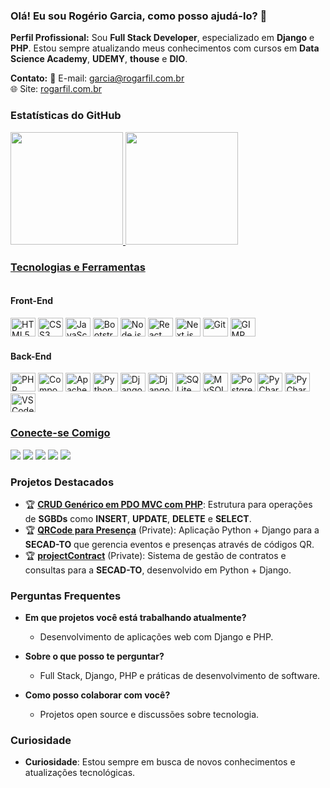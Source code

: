 ### Olá! Eu sou Rogério Garcia, como posso ajudá-lo? 👋

**Perfil Profissional:**
Sou **Full Stack Developer**, especializado em **Django** e **PHP**. Estou sempre atualizando meus conhecimentos com cursos em **Data Science Academy**, **UDEMY**, **thouse** e **DIO**.

**Contato:**
📧 E-mail: [garcia@rogarfil.com.br](mailto:garcia@rogarfil.com.br)  
🌐 Site: [rogarfil.com.br](https://www.rogarfil.com.br)

### Estatísticas do GitHub
<div>
  <a href="https://github.com/rogarfil/">
  <img height="180em" src="https://github-readme-stats.vercel.app/api?username=rogarfil&show_icons=true&theme=radical&include_all_commits=true&count_private=true"/>
  <img height="180em" src="https://github-readme-stats.vercel.app/api/top-langs/?username=rogarfil&layout=compact&langs_count=16&theme=radical"/>
</div>

### Tecnologias e Ferramentas
<div style="display: inline-block;">
  <h4>Front-End</h4>
  <img alt="HTML5" height="30" width="40" src="https://cdn.jsdelivr.net/gh/devicons/devicon/icons/html5/html5-original.svg"/>
  <img alt="CSS3" height="30" width="40" src="https://cdn.jsdelivr.net/gh/devicons/devicon/icons/css3/css3-original.svg"/>
  <img alt="JavaScript" height="30" width="40" src="https://cdn.jsdelivr.net/gh/devicons/devicon/icons/javascript/javascript-original.svg"/>
  <img alt="Bootstrap" height="30" width="40" src="https://cdn.jsdelivr.net/gh/devicons/devicon/icons/bootstrap/bootstrap-original.svg"/>
  <img alt="Node.js" height="30" width="40" src="https://cdn.jsdelivr.net/gh/devicons/devicon/icons/nodejs/nodejs-original.svg"/>
  <img alt="React" height="30" width="40" src="https://cdn.jsdelivr.net/gh/devicons/devicon/icons/react/react-original.svg"/>
  <img alt="Next.js" height="30" width="40" src="https://cdn.jsdelivr.net/gh/devicons/devicon@latest/icons/nextjs/nextjs-original.svg"/>
  <img alt="Git" height="30" width="40" src="https://cdn.jsdelivr.net/gh/devicons/devicon/icons/git/git-original.svg"/>
  <img alt="GIMP" height="30" width="40" src="https://cdn.jsdelivr.net/gh/devicons/devicon/icons/gimp/gimp-original.svg"/>
  <h4>Back-End</h4>
  <img alt="PHP" height="30" width="40" src="https://cdn.jsdelivr.net/gh/devicons/devicon/icons/php/php-original.svg"/>
  <img alt="Composer" height="30" width="40" src="https://cdn.jsdelivr.net/gh/devicons/devicon/icons/composer/composer-original.svg"/>
  <img alt="Apache" height="30" width="40" src="https://cdn.jsdelivr.net/gh/devicons/devicon/icons/apache/apache-original.svg"/>
  <img alt="Python" height="30" width="40" src="https://cdn.jsdelivr.net/gh/devicons/devicon/icons/python/python-original.svg"/>
  <img alt="Django REST" height="30" width="40" src="https://cdn.jsdelivr.net/gh/devicons/devicon@latest/icons/djangorest/djangorest-line.svg"/>
  <img alt="Django" height="30" width="40" src="https://cdn.jsdelivr.net/gh/devicons/devicon@latest/icons/django/django-plain.svg"/>
  <img alt="SQLite" height="30" width="40" src="https://cdn.jsdelivr.net/gh/devicons/devicon/icons/sqlite/sqlite-original.svg"/>
  <img alt="MySQL" height="30" width="40" src="https://cdn.jsdelivr.net/gh/devicons/devicon/icons/mysql/mysql-original.svg"/>
  <img alt="PostgreSQL" height="30" width="40" src="https://cdn.jsdelivr.net/gh/devicons/devicon/icons/postgresql/postgresql-original.svg"/>
  <img alt="PyCharm" height="30" width="40" src="https://cdn.jsdelivr.net/gh/devicons/devicon/icons/pycharm/pycharm-original.svg"/>
  <img alt="PyCharm" height="30" width="40" src="https://notepad-plus-plus.org/images/logo.svg"/>
  <img alt="VSCode" height="30" width="40" src="https://cdn.jsdelivr.net/gh/devicons/devicon@latest/icons/vscode/vscode-original.svg"/>
</div>

### Conecte-se Comigo
<div>
  <a href="https://www.youtube.com/channel/UCSyj1V98-PxA9f6EH-h5gKA" target="_blank"><img src="https://img.shields.io/badge/YouTube-FF0000?style=for-the-badge&logo=youtube&logoColor=white"></a>
  <a href="https://www.instagram.com/rogeriofilho.garcia/" target="_blank"><img src="https://img.shields.io/badge/Instagram-E4405F?style=for-the-badge&logo=instagram&logoColor=white"></a>
  <a href="https://twitter.com/Rogarfil" target="_blank"><img src="https://img.shields.io/badge/X-000000?style=for-the-badge&logo=X&logoColor=white"></a>
  <a href="https://www.facebook.com/rogeriofilho.garcia" target="_blank"><img src="https://img.shields.io/badge/Facebook-1877F2?style=for-the-badge&logo=facebook&logoColor=white"></a>
  <a href="https://www.linkedin.com/in/rogeriofilho-garcia/" target="_blank"><img src="https://img.shields.io/badge/LinkedIn-0077B5?style=for-the-badge&logo=linkedin&logoColor=white"></a>
</div>

### Projetos Destacados
- 🏆 **[CRUD Genérico em PDO MVC com PHP](https://github.com/rogarfil/Projeto_CRUD-generico-em-PDO-MVC-com-PHP)**: Estrutura para operações de **SGBDs** como **INSERT**, **UPDATE**, **DELETE** e **SELECT**.
- 🏆 **[QRCode para Presença](https://github.com/rogarfil/)** (Private): Aplicação Python + Django para a **SECAD-TO** que gerencia eventos e presenças através de códigos QR.
- 🏆 **[projectContract](https://github.com/rogarfil/)** (Private): Sistema de gestão de contratos e consultas para a **SECAD-TO**, desenvolvido em Python + Django.

### Perguntas Frequentes
- **Em que projetos você está trabalhando atualmente?**
  - Desenvolvimento de aplicações web com Django e PHP.

- **Sobre o que posso te perguntar?**
  - Full Stack, Django, PHP e práticas de desenvolvimento de software.

- **Como posso colaborar com você?**
  - Projetos open source e discussões sobre tecnologia.

### Curiosidade
- **Curiosidade**: Estou sempre em busca de novos conhecimentos e atualizações tecnológicas.
